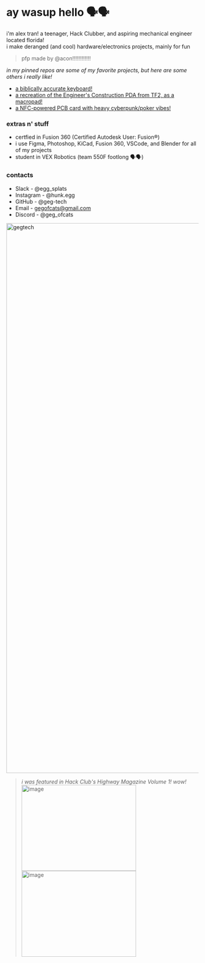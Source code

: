 # ay wasup hello 🗣️🗣️

i'm alex tran! a teenager, Hack Clubber, and aspiring mechanical engineer located florida! <br/>
i make deranged (and cool) hardware/electronics projects, mainly for fun <br/>
> pfp made by @acon!!!!!!!!!!!!

*in my pinned repos are some of my favorite projects, but here are some others i really like!*
* [a biblically accurate keyboard!](https://github.com/geg-tech/biblicallyaccuratekeyboard)
* [a recreation of the Engineer's Construction PDA from TF2, as a macropad!](https://github.com/geg-tech/engipad)
* [a NFC-powered PCB card with heavy cyberpunk/poker vibes!](https://github.com/geg-tech/cheapsuit)

### extras n' stuff
* certfied in Fusion 360 (Certified Autodesk User: Fusion®)
* i use Figma, Photoshop, KiCad, Fusion 360, VSCode, and Blender for all of my projects
* student in VEX Robotics (team 550F footlong 🗣️🗣️)

### contacts 
* Slack - @egg_splats
* Instagram - @hunk.egg
* GitHub - @geg-tech
* Email - gegofcats@gmail.com
* Discord - @geg_ofcats

<img width="1859" height="1440" alt="gegtech" src="https://github.com/user-attachments/assets/0bb7ca4d-92af-425f-bd1b-99fa354bbd7c" />

> *i was featured in Hack Club's Highway Magazine Volume 1! wow!* <br/>
> <img width="300" height="225" alt="image" src="https://github.com/user-attachments/assets/0ec8c4f1-d648-4889-b37c-0d29bef71a8d" /> <img width="300" height="225" alt="image" src="https://github.com/user-attachments/assets/43481da0-df99-4e06-89b0-c9b6137e5bf6" />

